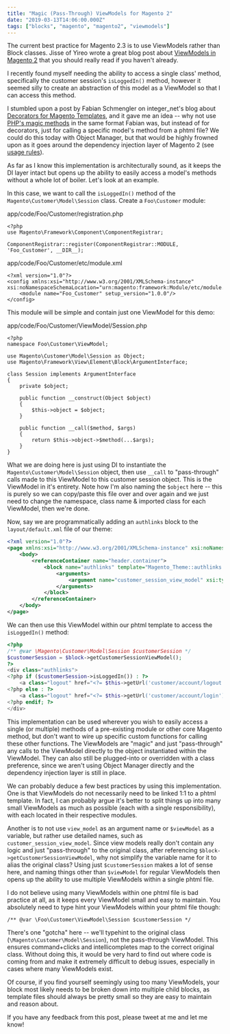 ```yaml
---
title: "Magic (Pass-Through) ViewModels for Magento 2"
date: "2019-03-13T14:06:00.000Z"
tags: ["blocks", "magento", "magento2", "viewmodels"]
---
```


The current best practice for Magento 2.3 is to use ViewModels rather than Block classes. Jisse of Yireo wrote a great blog post about <a href="https://www.yireo.com/blog/2017-08-12-viewmodels-in-magento-2" target="_blank">ViewModels in Magento 2</a> that you should really read if you haven't already.

I recently found myself needing the ability to access a single class' method, specifically the customer session's `isLoggedIn()` method, however it seemed silly to create an abstraction of this model as a ViewModel so that I can access this method.

I stumbled upon a post by Fabian Schmengler on integer\_net's blog about <a href="https://www.integer-net.com/decorators-for-magento-templates/" target="_blank">Decorators for Magento Templates</a>, and it gave me an idea -- why not use <a href="http://php.net/manual/en/language.oop5.magic.php" target="_blank">PHP's magic methods</a> in the same format Fabian was, but instead of for decorators, just for calling a specific model's method from a phtml file? We could do this today with Object Manager, but that would be highly frowned upon as it goes around the dependency injection layer of Magento 2 (see <a href="https://devdocs.magento.com/guides/v2.3/extension-dev-guide/object-manager.html" target="_blank">usage rules</a>).

As far as I know this implementation is architecturally sound, as it keeps the DI layer intact but opens up the ability to easily access a model's methods without a whole lot of boiler. Let's look at an example.

In this case, we want to call the `isLoggedIn()` method of the `Magento\Customer\Model\Session` class. Create a `Foo\Customer` module:

<div class="gatsby-code-title">app/code/Foo/Customer/registration.php</div>

```php{numberLines: true}
<?php
use Magento\Framework\Component\ComponentRegistrar;

ComponentRegistrar::register(ComponentRegistrar::MODULE, 'Foo_Customer', __DIR__);
```

<div class="gatsby-code-title">app/code/Foo/Customer/etc/module.xml</div>

```xml{numberLines: true}
<?xml version="1.0"?>
<config xmlns:xsi="http://www.w3.org/2001/XMLSchema-instance" xsi:noNamespaceSchemaLocation="urn:magento:framework:Module/etc/module.xsd">
    <module name="Foo_Customer" setup_version="1.0.0"/>
</config>
```

This module will be simple and contain just one ViewModel for this demo:

<div class="gatsby-code-title">app/code/Foo/Customer/ViewModel/Session.php</div>

```php{numberLines: true}
<?php
namespace Foo\Customer\ViewModel;

use Magento\Customer\Model\Session as Object;
use Magento\Framework\View\Element\Block\ArgumentInterface;

class Session implements ArgumentInterface
{
    private $object;

    public function __construct(Object $object)
    {
        $this->object = $object;
    }

    public function __call($method, $args)
    {
        return $this->object->$method(...$args);
    }
}
```

What we are doing here is just using DI to instantiate the `Magento\Customer\Model\Session` object,  then use `__call` to "pass-through" calls made to this ViewModel to this customer session object. This is the ViewModel in it's entirety. Note how I'm also naming the `$object` here -- this is purely so we can copy/paste this file over and over again and we just need to change the namespace, class name & imported class for each ViewModel, then we're done.

Now, say we are programmatically adding an `authlinks` block to the `layout/default.xml` file of our theme:

```xml
<?xml version="1.0"?>
<page xmlns:xsi="http://www.w3.org/2001/XMLSchema-instance" xsi:noNamespaceSchemaLocation="urn:magento:framework:View/Layout/etc/page_configuration.xsd">
    <body>
        <referenceContainer name="header.container">
            <block name="authlinks" template="Magento_Theme::authlinks.phtml">
                <arguments>
                    <argument name="customer_session_view_model" xsi:type="object">Foo\Customer\ViewModel\Session</argument>
                </arguments>
            </block>
        </referenceContainer>
    </body>
</page>
```

We can then use this ViewModel within our phtml template to access the `isLoggedIn()` method:

```php
<?php
/** @var \Magento\Customer\Model\Session $customerSession */
$customerSession = $block->getCustomerSessionViewModel();
?>
<div class="authlinks">
<?php if ($customerSession->isLoggedIn()) : ?>
    <a class="logout" href="<?= $this->getUrl('customer/account/logout') ?>"><?= __('Log Out') ?></a>
<?php else : ?>
    <a class="logout" href="<?= $this->getUrl('customer/account/login') ?>"><?= __('Log In') ?></a>
<?php endif; ?>
</div>
```

This implementation can be used wherever you wish to easily access a single (or multiple) methods of a pre-existing module or other core Magento method, but don't want to wire up specific custom functions for calling these other functions. The ViewModels are "magic" and just "pass-through" any calls to the ViewModel directly to the object instantiated within the ViewModel. They can also still be plugged-into or overridden with a class preference, since we aren't using Object Manager directly and the dependency injection layer is still in place.

We can probably deduce a few best practices by using this implementation. One is that ViewModels do not necessarily need to be linked 1:1 to a phtml template. In fact, I can probably argue it's better to split things up into many small ViewModels as much as possible (each with a single responsibility), with each located in their respective modules.

Another is to not use `view_model` as an argument name or `$viewModel` as a variable, but rather use detailed names, such as `customer_session_view_model`. Since view models really don't contain any logic and just "pass-through" to the original class, after referencing `$block->getCustomerSessionViewModel`, why not simplify the variable name for it to alias the original class? Using just `$customerSession` makes a lot of sense here, and naming things other than `$viewModel` for regular ViewModels then opens up the ability to use multiple ViewModels within a single phtml file.

I do not believe using many ViewModels within one phtml file is bad practice at all, as it keeps every ViewModel small and easy to maintain. You absolutely need to type hint your ViewModels within your phtml file though:

```/** @var \Foo\Customer\ViewModel\Session $customerSession */```

There's one "gotcha" here -- we'll typehint to the original class (`\Magento\Customer\Model\Session`), not the pass-through ViewModel. This ensures command+clicks and intellicompletes map to the correct original class. Without doing this, it would be very hard to find out where code is coming from and make it extremely difficult to debug issues, especially in cases where many ViewModels exist.

Of course, if you find yourself seemingly using too many ViewModels, your block most likely needs to be broken down into multiple child blocks, as template files should always be pretty small so they are easy to maintain and reason about.

If you have any feedback from this post, please tweet at me and let me know!

